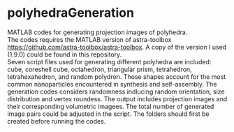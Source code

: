 # polyhedraGeneration
MATLAB codes for generating projection images of polyhedra.  
The codes requires the MATLAB version of astra-toolbox https://github.com/astra-toolbox/astra-toolbox. A copy of the version I used (1.9.0) could be found in this repository.  
Seven script files used for generating different polyhedra are included: cube, coreshell cube, octahedron, triangular prism, tetrahedron, tetrahexahedron, and random polydron. Those shapes account for the most common nanoparticles encountered in synthesis and self-assembly. The generation codes considers randomness indlucing random orientation, size distribution and vertex roundess.
The output includes projection images and their corresponding volumetric imagees. The total number of generated image pairs could be adjusted in the script. The folders should first be created before running the codes.  
